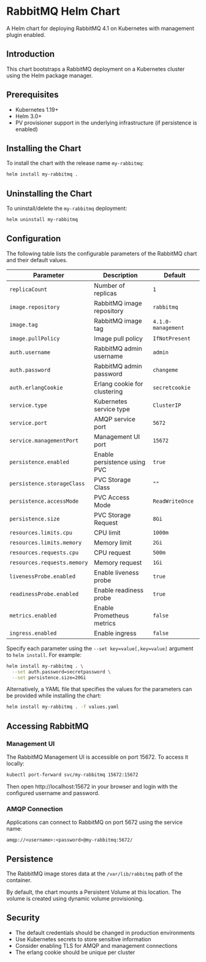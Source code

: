 # RabbitMQ Helm Chart

A Helm chart for deploying RabbitMQ 4.1 on Kubernetes with management plugin enabled.

## Introduction

This chart bootstraps a RabbitMQ deployment on a Kubernetes cluster using the Helm package manager.

## Prerequisites

- Kubernetes 1.19+
- Helm 3.0+
- PV provisioner support in the underlying infrastructure (if persistence is enabled)

## Installing the Chart

To install the chart with the release name `my-rabbitmq`:

```bash
helm install my-rabbitmq .
```

## Uninstalling the Chart

To uninstall/delete the `my-rabbitmq` deployment:

```bash
helm uninstall my-rabbitmq
```

## Configuration

The following table lists the configurable parameters of the RabbitMQ chart and their default values.

| Parameter | Description | Default |
|-----------|-------------|---------|
| `replicaCount` | Number of replicas | `1` |
| `image.repository` | RabbitMQ image repository | `rabbitmq` |
| `image.tag` | RabbitMQ image tag | `4.1.0-management` |
| `image.pullPolicy` | Image pull policy | `IfNotPresent` |
| `auth.username` | RabbitMQ admin username | `admin` |
| `auth.password` | RabbitMQ admin password | `changeme` |
| `auth.erlangCookie` | Erlang cookie for clustering | `secretcookie` |
| `service.type` | Kubernetes service type | `ClusterIP` |
| `service.port` | AMQP service port | `5672` |
| `service.managementPort` | Management UI port | `15672` |
| `persistence.enabled` | Enable persistence using PVC | `true` |
| `persistence.storageClass` | PVC Storage Class | `""` |
| `persistence.accessMode` | PVC Access Mode | `ReadWriteOnce` |
| `persistence.size` | PVC Storage Request | `8Gi` |
| `resources.limits.cpu` | CPU limit | `1000m` |
| `resources.limits.memory` | Memory limit | `2Gi` |
| `resources.requests.cpu` | CPU request | `500m` |
| `resources.requests.memory` | Memory request | `1Gi` |
| `livenessProbe.enabled` | Enable liveness probe | `true` |
| `readinessProbe.enabled` | Enable readiness probe | `true` |
| `metrics.enabled` | Enable Prometheus metrics | `false` |
| `ingress.enabled` | Enable ingress | `false` |

Specify each parameter using the `--set key=value[,key=value]` argument to `helm install`. For example:

```bash
helm install my-rabbitmq . \
  --set auth.password=secretpassword \
  --set persistence.size=20Gi
```

Alternatively, a YAML file that specifies the values for the parameters can be provided while installing the chart:

```bash
helm install my-rabbitmq . -f values.yaml
```

## Accessing RabbitMQ

### Management UI

The RabbitMQ Management UI is accessible on port 15672. To access it locally:

```bash
kubectl port-forward svc/my-rabbitmq 15672:15672
```

Then open http://localhost:15672 in your browser and login with the configured username and password.

### AMQP Connection

Applications can connect to RabbitMQ on port 5672 using the service name:

```
amqp://<username>:<password>@my-rabbitmq:5672/
```

## Persistence

The RabbitMQ image stores data at the `/var/lib/rabbitmq` path of the container.

By default, the chart mounts a Persistent Volume at this location. The volume is created using dynamic volume provisioning.

## Security

- The default credentials should be changed in production environments
- Use Kubernetes secrets to store sensitive information
- Consider enabling TLS for AMQP and management connections
- The erlang cookie should be unique per cluster
